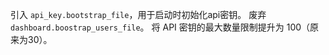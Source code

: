 引入 `api_key.bootstrap_file`，用于启动时初始化api密钥。
废弃 `dashboard.boostrap_users_file`。
将 API 密钥的最大数量限制提升为 100（原来为30）。
